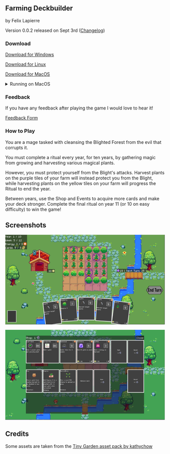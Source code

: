## Farming Deckbuilder

by Felix Lapierre

Version 0.0.2 released on Sept 3rd ([Changelog](docs/CHANGELOG.md))

### Download

[Download for Windows](https://drive.google.com/file/d/1PcUSdRndIwx6YSG7kH4FUZ9J5JX0olmw/view?usp=sharing)

[Download for Linux](https://drive.google.com/file/d/1To1PxeOW_y9GlZ4wNOYile1MPXz_Ql4t/view?usp=sharing)

[Download for MacOS](https://drive.google.com/file/d/1axoEeiu4KYO_rstGDVbbsQZqViINLOEh/view?usp=sharing)

<details><summary>Running on MacOS</summary>

Download FarmingDeckbuilder.zip from the above link, unzip the folder, and move the application file to the Applications folder.

When you run the app for the first time, the following dialog is displayed:

> "FarmingDeckbuilder" can't be opened because Apple cannot check it for malicious software.
> 
> The software needs to be updated. Contact the developer for more information

To run the app, you can temporarily override Gatekeeper: Open System Preferences, click Security & Privacy, then click General. You will see "FarmingDeckbuilder" was blocked from use because it is not from an identified developer. Click "Open Anyway".

- On MacOS Sonoma: click System Settings then Privacy & Security, then scroll down to the Security section, then click Open Anyways 

</details>

### Feedback

If you have any feedback after playing the game I would love to hear it!

[Feedback Form](https://forms.gle/JMJbESQnqYpCbsV97)

### How to Play

You are a mage tasked with cleansing the Blighted Forest from the evil that corrupts it.

You must complete a ritual every year, for ten years, by gathering magic from growing and harvesting various magical plants.

However, you must protect yourself from the Blight's attacks. Harvest plants on the purple tiles of your farm will instead protect you from the Blight, while harvesting plants on the yellow tiles on your farm will progress the Ritual to end the year.

Between years, use the Shop and Events to acquire more cards and make your deck stronger. Complete the final ritual on year 11 (or 10 on easy difficulty) to win the game!

## Screenshots

![The farm](docs/farm.png)

![The shop](docs/shop.png)

## Credits

Some assets are taken from the [Tiny Garden asset pack by kathychow](https://kathychow.itch.io/16x16-tiny-garden-free-pack)
